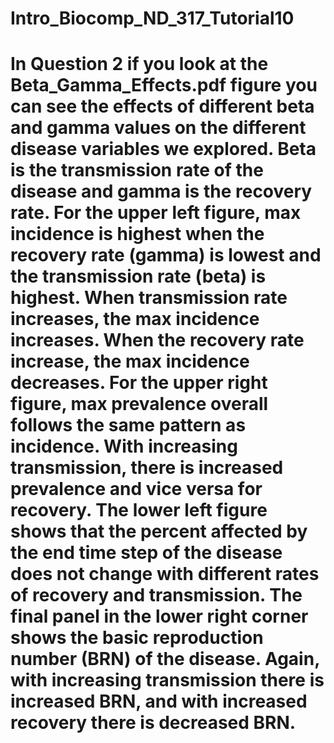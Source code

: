 # Intro_Biocomp_ND_317_Tutorial10

# In Question 2 if you look at the Beta_Gamma_Effects.pdf figure you can see the effects of different beta and gamma values on the different disease variables we explored. Beta is the transmission rate of the disease and gamma is the recovery rate. For the upper left figure, max incidence is highest when the recovery rate (gamma) is lowest and the transmission rate (beta) is highest. When transmission rate increases, the max incidence increases. When the recovery rate increase, the max incidence decreases. For the upper right figure, max prevalence overall follows the same pattern as incidence. With increasing transmission, there is increased prevalence and vice versa for recovery. The lower left figure shows that the percent affected by the end time step of the disease does not change with different rates of recovery and transmission. The final panel in the lower right corner shows the basic reproduction number (BRN) of the disease. Again, with increasing transmission there is increased BRN, and with increased recovery there is decreased BRN. 